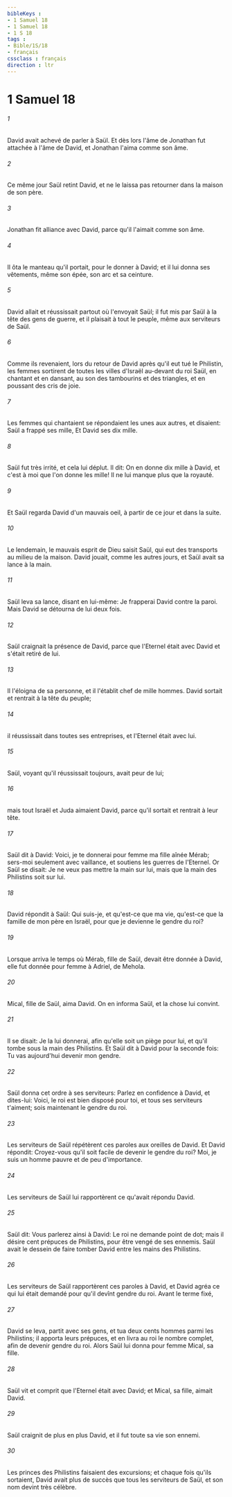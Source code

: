 ```yaml
---
bibleKeys : 
- 1 Samuel 18
- 1 Samuel 18
- 1 S 18
tags : 
- Bible/1S/18
- français
cssclass : français
direction : ltr
---
```


# 1 Samuel 18

###### 1
David avait achevé de parler à Saül. Et dès lors l'âme de Jonathan fut attachée à l'âme de David, et Jonathan l'aima comme son âme.
###### 2
Ce même jour Saül retint David, et ne le laissa pas retourner dans la maison de son père.
###### 3
Jonathan fit alliance avec David, parce qu'il l'aimait comme son âme.
###### 4
Il ôta le manteau qu'il portait, pour le donner à David; et il lui donna ses vêtements, même son épée, son arc et sa ceinture.
###### 5
David allait et réussissait partout où l'envoyait Saül; il fut mis par Saül à la tête des gens de guerre, et il plaisait à tout le peuple, même aux serviteurs de Saül.
###### 6
Comme ils revenaient, lors du retour de David après qu'il eut tué le Philistin, les femmes sortirent de toutes les villes d'Israël au-devant du roi Saül, en chantant et en dansant, au son des tambourins et des triangles, et en poussant des cris de joie.
###### 7
Les femmes qui chantaient se répondaient les unes aux autres, et disaient: Saül a frappé ses mille, Et David ses dix mille.
###### 8
Saül fut très irrité, et cela lui déplut. Il dit: On en donne dix mille à David, et c'est à moi que l'on donne les mille! Il ne lui manque plus que la royauté.
###### 9
Et Saül regarda David d'un mauvais oeil, à partir de ce jour et dans la suite.
###### 10
Le lendemain, le mauvais esprit de Dieu saisit Saül, qui eut des transports au milieu de la maison. David jouait, comme les autres jours, et Saül avait sa lance à la main.
###### 11
Saül leva sa lance, disant en lui-même: Je frapperai David contre la paroi. Mais David se détourna de lui deux fois.
###### 12
Saül craignait la présence de David, parce que l'Eternel était avec David et s'était retiré de lui.
###### 13
Il l'éloigna de sa personne, et il l'établit chef de mille hommes. David sortait et rentrait à la tête du peuple;
###### 14
il réussissait dans toutes ses entreprises, et l'Eternel était avec lui.
###### 15
Saül, voyant qu'il réussissait toujours, avait peur de lui;
###### 16
mais tout Israël et Juda aimaient David, parce qu'il sortait et rentrait à leur tête.
###### 17
Saül dit à David: Voici, je te donnerai pour femme ma fille aînée Mérab; sers-moi seulement avec vaillance, et soutiens les guerres de l'Eternel. Or Saül se disait: Je ne veux pas mettre la main sur lui, mais que la main des Philistins soit sur lui.
###### 18
David répondit à Saül: Qui suis-je, et qu'est-ce que ma vie, qu'est-ce que la famille de mon père en Israël, pour que je devienne le gendre du roi?
###### 19
Lorsque arriva le temps où Mérab, fille de Saül, devait être donnée à David, elle fut donnée pour femme à Adriel, de Mehola.
###### 20
Mical, fille de Saül, aima David. On en informa Saül, et la chose lui convint.
###### 21
Il se disait: Je la lui donnerai, afin qu'elle soit un piège pour lui, et qu'il tombe sous la main des Philistins. Et Saül dit à David pour la seconde fois: Tu vas aujourd'hui devenir mon gendre.
###### 22
Saül donna cet ordre à ses serviteurs: Parlez en confidence à David, et dites-lui: Voici, le roi est bien disposé pour toi, et tous ses serviteurs t'aiment; sois maintenant le gendre du roi.
###### 23
Les serviteurs de Saül répétèrent ces paroles aux oreilles de David. Et David répondit: Croyez-vous qu'il soit facile de devenir le gendre du roi? Moi, je suis un homme pauvre et de peu d'importance.
###### 24
Les serviteurs de Saül lui rapportèrent ce qu'avait répondu David.
###### 25
Saül dit: Vous parlerez ainsi à David: Le roi ne demande point de dot; mais il désire cent prépuces de Philistins, pour être vengé de ses ennemis. Saül avait le dessein de faire tomber David entre les mains des Philistins.
###### 26
Les serviteurs de Saül rapportèrent ces paroles à David, et David agréa ce qui lui était demandé pour qu'il devînt gendre du roi. Avant le terme fixé,
###### 27
David se leva, partit avec ses gens, et tua deux cents hommes parmi les Philistins; il apporta leurs prépuces, et en livra au roi le nombre complet, afin de devenir gendre du roi. Alors Saül lui donna pour femme Mical, sa fille.
###### 28
Saül vit et comprit que l'Eternel était avec David; et Mical, sa fille, aimait David.
###### 29
Saül craignit de plus en plus David, et il fut toute sa vie son ennemi.
###### 30
Les princes des Philistins faisaient des excursions; et chaque fois qu'ils sortaient, David avait plus de succès que tous les serviteurs de Saül, et son nom devint très célèbre.
